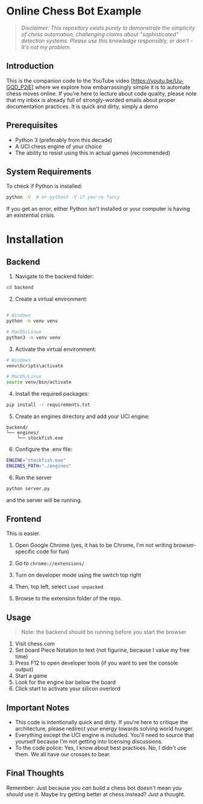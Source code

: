 # Online Chess Bot Example

> *Disclaimer: This repository exists purely to demonstrate the simplicity of chess automation, challenging claims about "sophisticated" detection systems. Please use this knowledge responsibly, or don't - It's not my problem.*

## Introduction
This is the companion code to the YouTube video [https://youtu.be/Uu-GQD_P2lE] where we explore how embarrassingly simple it is to automate chess moves online. If you're here to lecture about code quality, please note that my inbox is already full of strongly-worded emails about proper documentation practices. It is quick and dirty, simply a demo

## Prerequisites

- Python 3 (preferably from this decade)
- A UCI chess engine of your choice
- The ability to resist using this in actual games (recommended)

## System Requirements

To check if Python is installed:
```bash
python -V  # or python3 -V if you're fancy
```

If you get an error, either Python isn't installed or your computer is having an existential crisis.

# Installation

## Backend

1. Navigate to the backend folder:

```bash
cd backend
```

2. Create a virtual environment:

```bash

# Windows
python -m venv venv

# MacOS/Linux
python3 -m venv venv
```

3. Activate the virtual environment:

```bash
# Windows
venv\Scripts\activate

# MacOS/Linux
source venv/bin/activate
```


4. Install the required packages:

```bash
pip install -r requirements.txt
```


5. Create an engines directory and add your UCI engine:
```
backend/
└── engines/
    └── stockfish.exe
```

6. Configure the .env file:

```bash
ENGINE="stockfish.exe"
ENGINES_PATH="./engines"
```

6. Run the server

```bash
python server.py
```
and the server will be running.

## Frontend
This is easier.


1. Open Google Chrome (yes, it has to be Chrome, I'm not writing browser-specific code for fun)

2. Go to `chrome://extensions/`

3. Turn on developer mode using the switch top right

4. Then, top left, select `Load unpacked`

5. Browse to the extension folder of the repo.

## Usage

> Note: the backend should be running before you start the browser

1. Visit chess.com
2. Set board Piece Notation to text (not figurine, because I value my free time)
3. Press F12 to open developer tools (if you want to see the console output)
4. Start a game
5. Look for the engine bar below the board
6. Click start to activate your silicon overlord

## Important Notes

* This code is intentionally quick and dirty. If you're here to critique the architecture, please redirect your energy towards solving world hunger.
* Everything except the UCI engine is included. You'll need to source that yourself because I'm not getting into licensing discussions.
* To the code police: Yes, I know about best practices. No, I didn't use them. We all have our crosses to bear.

## Final Thoughts

Remember: Just because you *can* build a chess bot doesn't mean you *should* use it. Maybe try getting better at chess instead? Just a thought.
